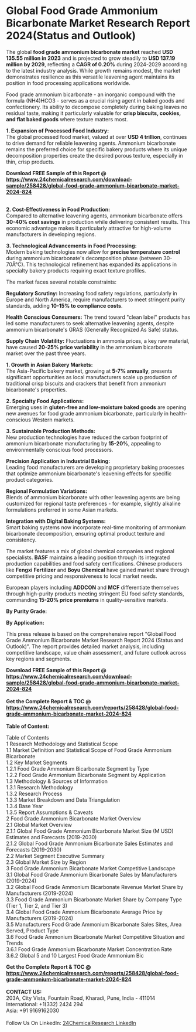<h1>Global Food Grade Ammonium Bicarbonate Market Research Report 2024(Status and Outlook)</h1><p>The global <strong>food grade ammonium bicarbonate market</strong> reached <strong>USD 135.55 million in 2023</strong> and is projected to grow steadily to <strong>USD 137.19 million by 2029</strong>, reflecting a <strong>CAGR of 0.20%</strong> during 2024-2029 according to the latest industry analysis. While growth remains modest, the market demonstrates resilience as this versatile leavening agent maintains its position in food processing applications worldwide.</p><p>Food grade ammonium bicarbonate - an inorganic compound with the formula (NH4)HCO3 - serves as a crucial rising agent in baked goods and confectionery. Its ability to decompose completely during baking leaves no residual taste, making it particularly valuable for <strong>crisp biscuits, cookies, and flat baked goods</strong> where texture matters most.</p><p><strong>1. Expansion of Processed Food Industry:</strong><br>
The global processed food market, valued at over <strong>USD 4 trillion</strong>, continues to drive demand for reliable leavening agents. Ammonium bicarbonate remains the preferred choice for specific bakery products where its unique decomposition properties create the desired porous texture, especially in thin, crisp products.</p><div><b>Download FREE Sample of this Report @ 
            <a href="https://www.24chemicalresearch.com/download-sample/258428/global-food-grade-ammonium-bicarbonate-market-2024-824">
            https://www.24chemicalresearch.com/download-sample/258428/global-food-grade-ammonium-bicarbonate-market-2024-824</a></b></div><br><p><strong>2. Cost-Effectiveness in Food Production:</strong><br>
Compared to alternative leavening agents, ammonium bicarbonate offers <strong>30-40% cost savings</strong> in production while delivering consistent results. This economic advantage makes it particularly attractive for high-volume manufacturers in developing regions.</p><p><strong>3. Technological Advancements in Food Processing:</strong><br>
Modern baking technologies now allow for <strong>precise temperature control</strong> during ammonium bicarbonate's decomposition phase (between 30-70Â°C). This technological refinement has expanded its applications in specialty bakery products requiring exact texture profiles.</p><p>The market faces several notable constraints:</p><p><strong>Regulatory Scrutiny:</strong> Increasing food safety regulations, particularly in Europe and North America, require manufacturers to meet stringent purity standards, adding <strong>10-15% to compliance costs</strong>.</p><p><strong>Health Conscious Consumers:</strong> The trend toward "clean label" products has led some manufacturers to seek alternative leavening agents, despite ammonium bicarbonate's GRAS (Generally Recognized As Safe) status.</p><p><strong>Supply Chain Volatility:</strong> Fluctuations in ammonia prices, a key raw material, have caused <strong>20-25% price variability</strong> in the ammonium bicarbonate market over the past three years.</p><p><strong>1. Growth in Asian Bakery Markets:</strong><br>
The Asia-Pacific bakery market, growing at <strong>5-7% annually</strong>, presents significant opportunities as local manufacturers scale up production of traditional crisp biscuits and crackers that benefit from ammonium bicarbonate's properties.</p><p><strong>2. Specialty Food Applications:</strong><br>
Emerging uses in <strong>gluten-free and low-moisture baked goods</strong> are opening new avenues for food grade ammonium bicarbonate, particularly in health-conscious Western markets.</p><p><strong>3. Sustainable Production Methods:</strong><br>
New production technologies have reduced the carbon footprint of ammonium bicarbonate manufacturing by <strong>15-20%</strong>, appealing to environmentally conscious food processors.</p><p><strong>Precision Application in Industrial Baking:</strong><br>
    Leading food manufacturers are developing proprietary baking processes that optimize ammonium bicarbonate's leavening effects for specific product categories.</p><p><strong>Regional Formulation Variations:</strong><br>
    Blends of ammonium bicarbonate with other leavening agents are being customized for regional taste preferences - for example, slightly alkaline formulations preferred in some Asian markets.</p><p><strong>Integration with Digital Baking Systems:</strong><br>
    Smart baking systems now incorporate real-time monitoring of ammonium bicarbonate decomposition, ensuring optimal product texture and consistency.</p><p>The market features a mix of global chemical companies and regional specialists. <strong>BASF</strong> maintains a leading position through its integrated production capabilities and food safety certifications. Chinese producers like <strong>Fengxi Fertilizer</strong> and <strong>Boyu Chemical</strong> have gained market share through competitive pricing and responsiveness to local market needs.</p><p>European players including <strong>ADDCON</strong> and <strong>MCF</strong> differentiate themselves through high-purity products meeting stringent EU food safety standards, commanding <strong>15-20% price premiums</strong> in quality-sensitive markets.</p><p><strong>By Purity Grade:</strong></p><p><strong>By Application:</strong></p><p>This press release is based on the comprehensive report "Global Food Grade Ammonium Bicarbonate Market Research Report 2024 (Status and Outlook)". The report provides detailed market analysis, including competitive landscape, value chain assessment, and future outlook across key regions and segments.</p><div><b>Download FREE Sample of this Report @ 
            <a href="https://www.24chemicalresearch.com/download-sample/258428/global-food-grade-ammonium-bicarbonate-market-2024-824">
            https://www.24chemicalresearch.com/download-sample/258428/global-food-grade-ammonium-bicarbonate-market-2024-824</a></b></div><br><div><b>Get the Complete Report & TOC @ 
            <a href="https://www.24chemicalresearch.com/reports/258428/global-food-grade-ammonium-bicarbonate-market-2024-824">
            https://www.24chemicalresearch.com/reports/258428/global-food-grade-ammonium-bicarbonate-market-2024-824</a></b></div><br>
            <b>Table of Content:</b><p>Table of Contents<br />
1 Research Methodology and Statistical Scope<br />
1.1 Market Definition and Statistical Scope of Food Grade Ammonium Bicarbonate<br />
1.2 Key Market Segments<br />
1.2.1 Food Grade Ammonium Bicarbonate Segment by Type<br />
1.2.2 Food Grade Ammonium Bicarbonate Segment by Application<br />
1.3 Methodology & Sources of Information<br />
1.3.1 Research Methodology<br />
1.3.2 Research Process<br />
1.3.3 Market Breakdown and Data Triangulation<br />
1.3.4 Base Year<br />
1.3.5 Report Assumptions & Caveats<br />
2 Food Grade Ammonium Bicarbonate Market Overview<br />
2.1 Global Market Overview<br />
2.1.1 Global Food Grade Ammonium Bicarbonate Market Size (M USD) Estimates and Forecasts (2019-2030)<br />
2.1.2 Global Food Grade Ammonium Bicarbonate Sales Estimates and Forecasts (2019-2030)<br />
2.2 Market Segment Executive Summary<br />
2.3 Global Market Size by Region<br />
3 Food Grade Ammonium Bicarbonate Market Competitive Landscape<br />
3.1 Global Food Grade Ammonium Bicarbonate Sales by Manufacturers (2019-2024)<br />
3.2 Global Food Grade Ammonium Bicarbonate Revenue Market Share by Manufacturers (2019-2024)<br />
3.3 Food Grade Ammonium Bicarbonate Market Share by Company Type (Tier 1, Tier 2, and Tier 3)<br />
3.4 Global Food Grade Ammonium Bicarbonate Average Price by Manufacturers (2019-2024)<br />
3.5 Manufacturers Food Grade Ammonium Bicarbonate Sales Sites, Area Served, Product Type<br />
3.6 Food Grade Ammonium Bicarbonate Market Competitive Situation and Trends<br />
3.6.1 Food Grade Ammonium Bicarbonate Market Concentration Rate<br />
3.6.2 Global 5 and 10 Largest Food Grade Ammonium Bic</p><div><b>Get the Complete Report & TOC @ 
            <a href="https://www.24chemicalresearch.com/reports/258428/global-food-grade-ammonium-bicarbonate-market-2024-824">
            https://www.24chemicalresearch.com/reports/258428/global-food-grade-ammonium-bicarbonate-market-2024-824</a></b></div><br><b>CONTACT US:</b><br>
            203A, City Vista, Fountain Road, Kharadi, Pune, India - 411014<br>
            International: +1(332) 2424 294<br>
            Asia: +91 9169162030 <br><br>
            Follow Us On LinkedIn: <a href="https://www.linkedin.com/company/24chemicalresearch/">24ChemicalResearch LinkedIn</a>